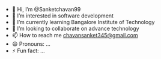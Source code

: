 - 👋 Hi, I’m @Sanketchavan99
- 👀 I’m interested in software development
- 🌱 I’m currently learning Bangalore Institute of Technology
- 💞️ I’m looking to collaborate on advance technology
- 📫 How to reach me chavansanket345@gmail.com
- 😄 Pronouns: ...
- ⚡ Fun fact: ...

<!---
Sanketchavan99/Sanketchavan99 is a ✨ special ✨ repository because its `README.md` (this file) appears on your GitHub profile.
You can click the Preview link to take a look at your changes.
--->
